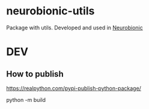 # neurobionic-utils

Package with utils. Developed and used in [Neurobionic](http://neurobionic.ru)

# DEV

## How to publish

https://realpython.com/pypi-publish-python-package/

python -m build
